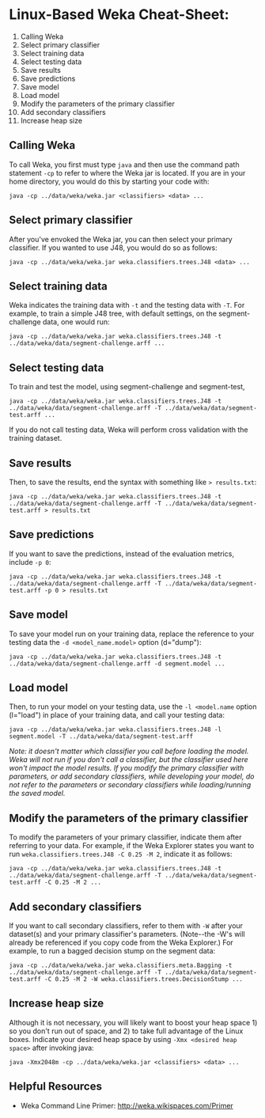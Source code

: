 
# Linux-Based Weka Cheat-Sheet:

1. Calling Weka
2. Select primary classifier
3. Select training data
4. Select testing data
5. Save results
6. Save predictions
7. Save model
8. Load model
9. Modify the parameters of the primary classifier
10. Add secondary classifiers
11. Increase heap size

## Calling Weka

To call Weka, you first must type `java` and then use the command path statement `-cp` to refer to where the Weka jar is located.  If you are in your home directory, you would do this by starting your code with: 

`java -cp ../data/weka/weka.jar <classifiers> <data> ...`

## Select primary classifier

After you've envoked the Weka jar, you can then select your primary classifier.  If you wanted to use J48, you would do so as follows:

``java -cp ../data/weka/weka.jar weka.classifiers.trees.J48 <data> ...``

## Select training data

Weka indicates the training data with `-t` and the testing data with `-T`.  For example, to train a simple J48 tree, with default settings, on the segment-challenge data, one would run:

`java -cp ../data/weka/weka.jar weka.classifiers.trees.J48 -t ../data/weka/data/segment-challenge.arff ...`

## Select testing data

To train and test the model, using segment-challenge and segment-test,

`java -cp ../data/weka/weka.jar weka.classifiers.trees.J48 -t ../data/weka/data/segment-challenge.arff -T ../data/weka/data/segment-test.arff ...`

If you do not call testing data, Weka will perform cross validation with the training dataset.

## Save results

Then, to save the results, end the syntax with something like `> results.txt`:

`java -cp ../data/weka/weka.jar weka.classifiers.trees.J48 -t ../data/weka/data/segment-challenge.arff -T ../data/weka/data/segment-test.arff > results.txt`

## Save predictions

If you want to save the predictions, instead of the evaluation metrics, include `-p 0`:

`java -cp ../data/weka/weka.jar weka.classifiers.trees.J48 -t ../data/weka/data/segment-challenge.arff -T ../data/weka/data/segment-test.arff -p 0 > results.txt`

## Save model

To save your model run on your training data, replace the reference to your testing data the `-d <model_name.model>` option (d="dump"):

`java -cp ../data/weka/weka.jar weka.classifiers.trees.J48 -t ../data/weka/data/segment-challenge.arff -d segment.model ...`

## Load model

Then, to run your model on your testing data, use the `-l <model.name` option (l="load") in place of your training data, and call your testing data:

`java -cp ../data/weka/weka.jar weka.classifiers.trees.J48 -l segment.model -T ../data/weka/data/segment-test.arff`

*Note: it doesn't matter which classifier you call before loading the model.  Weka will not run if you don't call a classifier, but the classifier used here won't impact the model results.  If you modify the primary classifier with parameters, or add secondary classifiers, while developing your model, do not refer to the parameters or secondary classifiers while loading/running the saved model.*

## Modify the parameters of the primary classifier

To modify the parameters of your primary classifier, indicate them after referring to your data.  For example, if the Weka Explorer states you want to run `weka.classifiers.trees.J48 -C 0.25 -M 2`, indicate it as follows:

`java -cp ../data/weka/weka.jar weka.classifiers.trees.J48 -t ../data/weka/data/segment-challenge.arff -T ../data/weka/data/segment-test.arff -C 0.25 -M 2 ...`

## Add secondary classifiers

If you want to call secondary classifiers, refer to them with `-W` after your dataset(s) and your primary classifier's parameters.  (Note--the -W's will already be referenced if you copy code from the Weka Explorer.) For example, to run a bagged decision stump on the segment data: 

`java -cp ../data/weka/weka.jar weka.classifiers.meta.Bagging -t ../data/weka/data/segment-challenge.arff -T ../data/weka/data/segment-test.arff -C 0.25 -M 2 -W weka.classifiers.trees.DecisionStump ...`

## Increase heap size

Although it is not necessary, you will likely want to boost your heap space 1) so you don't run out of space, and 2) to take full advantage of the Linux boxes. Indicate your desired heap space by using `-Xmx <desired heap space>` after invoking java:

`java -Xmx2048m -cp ../data/weka/weka.jar <classifiers> <data> ...`

## Helpful Resources
* Weka Command Line Primer: http://weka.wikispaces.com/Primer
